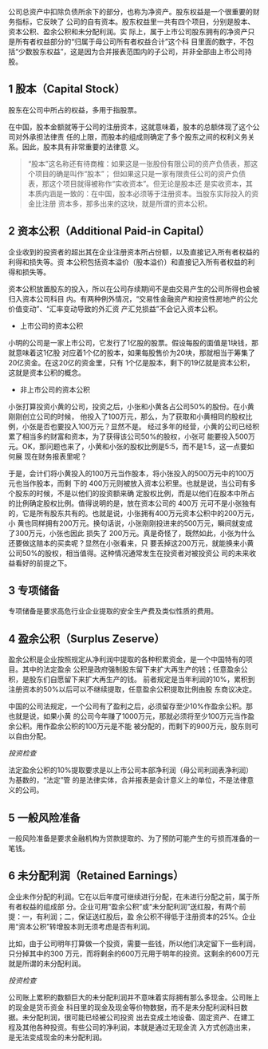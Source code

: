 公司总资产中扣除负债所余下的部分，也称为净资产。股东权益是一个很重要的财务指标，它反映了
公司的自有资本。股东权益里一共有四个项目，分别是股本、资本公积、盈余公积和未分配利润。实
际上，属于上市公司股东拥有的净资产只是所有者权益部分的“归属于母公司所有者权益合计”这个科
目里面的数字，不包括“少数股东权益”，这是因为合并报表范围内的子公司，并非全部由上市公司持
股。

## 1 股本（Capital Stock）

股东在公司中所占的权益，多用于指股票。

在中国，股本金额就等于公司的注册资本，这就意味着，股本的总额体现了这个公司对外承担法律责
任的上限，而股本的组成则确定了多个股东之间的权利义务关系。因此，股本具有非常重要的法律意
义。

>“股本”这名称还有待商榷：如果这是一张股份有限公司的资产负债表，那这个项目的确是叫作“股本”；
但如果这只是一家有限责任公司的资产负债表，那这个项目就得被称作“实收资本”。但无论是股本还
是实收资本，其本质内涵是一致的：在中国，股本必须等于注册资本。当股东实际投入的资金比注册
资本多，那多出来的这块，就是所谓的资本公积。

## 2 资本公积（Additional Paid-in Capital）

企业收到的投资者的超出其在企业注册资本所占份额，以及直接记入所有者权益的利得和损失等。资
本公积包括资本溢价（股本溢价）和直接记入所有者权益的利得和损失等。

资本公积放置股东的投入，所以在公司存续期间不是由交易产生的公司所得也会被归入资本公司科目
内。有两种例外情况，“交易性金融资产和投资性房地产的公允价值变动”、“汇率变动导致的外汇资
产汇兑损益”不会记入资本公积。

- 上市公司的资本公积

小明的公司是一家上市公司，它发行了1亿股的股票。假设每股的面值是1块钱，那就意味着这1亿股
对应着1个亿的股本，如果每股售价为20块，那就相当于筹集了20亿资金。在这20亿的资金里，只有
1个亿是股本，剩下的19亿就是资本公积，这就是资本公积的概念。

- 非上市公司的资本公积

小张打算投资小黄的公司，投资之后，小张和小黄各占公司50%的股份。在小黄刚刚创立公司的时候，
他投入了100万元，那么，为了获取和小黄相同的股权比例，小张是否也要投入100万元？显然不是。
经过多年的经营，小黄的公司已经积累了相当多的财富和资本，为了获得该公司50%的股权，小张可
能要投入500万元。OK，那问题也来了，小黄和小张的股权比例是5∶5，而不是1∶5，这一点要如何展
现在财务报表里呢？

于是，会计们将小黄投入的100万元当作股本，将小张投入的500万元中的100万元也当作股本，而剩
下的 400万元则被放入资本公积里。也就是说，当公司有多个股东的时候，不是以他们的投资额来确
定股权比例，而是以他们在股本中所占的比例确定股权比例。值得说明的是，放在资本公司的 400万
元可不是小张独有的，它是所有股东共有的。也就是说，小张拥有400万元资本公积中的200万元，小
黄也同样拥有200万元。换句话说，小张刚刚投进来的500万元，瞬间就变成了300万元，小张也因此
损失了 200万元。真是奇怪了，既然如此，小张为什么还要做这赔本的买卖呢？显然在小张看来，只
要丢掉这200万元，就能换来小黄公司50%的股权，相当值得。这种情况通常发生在投资者对被投资公
司的未来收益看好的前提之下。

## 3 专项储备

专项储备是要求高危行业企业提取的安全生产费及类似性质的费用。

## 4 盈余公积（Surplus Zeserve）

盈余公积是企业按照规定从净利润中提取的各种积累资金，是一个中国特有的项目。其中的法定盈余
公积是政府强制股东留下来扩大再生产的钱；任意盈余公积，是股东们自愿留下来扩大再生产的钱。
前者规定是当年利润的10%，累积到注册资本的50%以后可以不继续提取，任意盈余公积提取比例由股
东商议决定。

中国的公司法规定，一个公司有了盈利之后，必须留存至少10%作盈余公积。那也就是说，如果小黄
的公司今年赚了1000万元，那就必须将至少100万元当作盈余公积。用作盈余公积的100万元是不能
被分配的，而剩下的900万元，股东则可以自由分配。

*投资检查*

法定盈余公积的10%提取要求是以上市公司本部净利润（母公司利润表净利润）为基数的，“法定”管
的是法律实体，合并报表是会计意义上的单位，不是法律意义的公司。

## 5 一般风险准备

一般风险准备是要求金融机构为贷款提取的、为了预防可能产生的亏损而准备的一笔钱。

## 6 未分配利润（Retained Earnings）

企业未作分配的利润。它在以后年度可继续进行分配，在未进行分配之前，属于所有者权益的组成部
分。企业可用“盈余公积”或“未分配利润”送红股，有两个前提：一，有利润；二，保证送红股后，盈
余公积不得低于注册资本的25%。企业用“资本公积”转增股本则无须考虑是否有利润。

比如，由于公司明年打算做一个投资，需要一些钱，所以他们决定留下一些利润，只分掉其中的300
万元，而将剩余的600万元用于明年的投资。这剩余的600万元就是所谓的未分配利润。

*投资检查*

公司账上累积的数额巨大的未分配利润并不意味着实际拥有那么多现金。公司账上的现金是货币资金
科目里的现金及现金等价物数据，而不是未分配利润科目数据。未分配利润，很可能已经被公司投资
出去变成土地设备、固定资产、在建工程及其他各种投资。有些公司的净利润，本就是通过无现金流
入方式创造出来，是无法变成现金的未分配利润。
